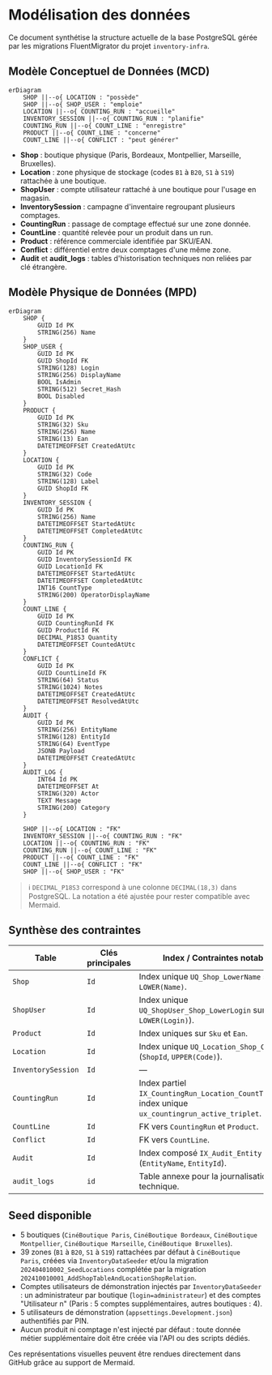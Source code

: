 # Modélisation des données

Ce document synthétise la structure actuelle de la base PostgreSQL gérée par les migrations FluentMigrator du projet `inventory-infra`.

## Modèle Conceptuel de Données (MCD)

```mermaid
erDiagram
    SHOP ||--o{ LOCATION : "possède"
    SHOP ||--o{ SHOP_USER : "emploie"
    LOCATION ||--o{ COUNTING_RUN : "accueille"
    INVENTORY_SESSION ||--o{ COUNTING_RUN : "planifie"
    COUNTING_RUN ||--o{ COUNT_LINE : "enregistre"
    PRODUCT ||--o{ COUNT_LINE : "concerne"
    COUNT_LINE ||--o{ CONFLICT : "peut générer"
```

- **Shop** : boutique physique (Paris, Bordeaux, Montpellier, Marseille, Bruxelles).
- **Location** : zone physique de stockage (codes `B1` à `B20`, `S1` à `S19`) rattachée à une boutique.
- **ShopUser** : compte utilisateur rattaché à une boutique pour l'usage en magasin.
- **InventorySession** : campagne d'inventaire regroupant plusieurs comptages.
- **CountingRun** : passage de comptage effectué sur une zone donnée.
- **CountLine** : quantité relevée pour un produit dans un run.
- **Product** : référence commerciale identifiée par SKU/EAN.
- **Conflict** : différentiel entre deux comptages d'une même zone.
- **Audit** et **audit_logs** : tables d'historisation techniques non reliées par clé étrangère.

## Modèle Physique de Données (MPD)

```mermaid
erDiagram
    SHOP {
        GUID Id PK
        STRING(256) Name
    }
    SHOP_USER {
        GUID Id PK
        GUID ShopId FK
        STRING(128) Login
        STRING(256) DisplayName
        BOOL IsAdmin
        STRING(512) Secret_Hash
        BOOL Disabled
    }
    PRODUCT {
        GUID Id PK
        STRING(32) Sku
        STRING(256) Name
        STRING(13) Ean
        DATETIMEOFFSET CreatedAtUtc
    }
    LOCATION {
        GUID Id PK
        STRING(32) Code
        STRING(128) Label
        GUID ShopId FK
    }
    INVENTORY_SESSION {
        GUID Id PK
        STRING(256) Name
        DATETIMEOFFSET StartedAtUtc
        DATETIMEOFFSET CompletedAtUtc
    }
    COUNTING_RUN {
        GUID Id PK
        GUID InventorySessionId FK
        GUID LocationId FK
        DATETIMEOFFSET StartedAtUtc
        DATETIMEOFFSET CompletedAtUtc
        INT16 CountType
        STRING(200) OperatorDisplayName
    }
    COUNT_LINE {
        GUID Id PK
        GUID CountingRunId FK
        GUID ProductId FK
        DECIMAL_P18S3 Quantity
        DATETIMEOFFSET CountedAtUtc
    }
    CONFLICT {
        GUID Id PK
        GUID CountLineId FK
        STRING(64) Status
        STRING(1024) Notes
        DATETIMEOFFSET CreatedAtUtc
        DATETIMEOFFSET ResolvedAtUtc
    }
    AUDIT {
        GUID Id PK
        STRING(256) EntityName
        STRING(128) EntityId
        STRING(64) EventType
        JSONB Payload
        DATETIMEOFFSET CreatedAtUtc
    }
    AUDIT_LOG {
        INT64 Id PK
        DATETIMEOFFSET At
        STRING(320) Actor
        TEXT Message
        STRING(200) Category
    }

    SHOP ||--o{ LOCATION : "FK"
    INVENTORY_SESSION ||--o{ COUNTING_RUN : "FK"
    LOCATION ||--o{ COUNTING_RUN : "FK"
    COUNTING_RUN ||--o{ COUNT_LINE : "FK"
    PRODUCT ||--o{ COUNT_LINE : "FK"
    COUNT_LINE ||--o{ CONFLICT : "FK"
    SHOP ||--o{ SHOP_USER : "FK"
```

> ℹ️ `DECIMAL_P18S3` correspond à une colonne `DECIMAL(18,3)` dans PostgreSQL. La notation a été ajustée pour rester compatible avec Mermaid.

## Synthèse des contraintes

| Table | Clés principales | Index / Contraintes notables |
| --- | --- | --- |
| `Shop` | `Id` | Index unique `UQ_Shop_LowerName` sur `LOWER(Name)`. |
| `ShopUser` | `Id` | Index unique `UQ_ShopUser_Shop_LowerLogin` sur (`ShopId`, `LOWER(Login)`). |
| `Product` | `Id` | Index uniques sur `Sku` et `Ean`. |
| `Location` | `Id` | Index unique `UQ_Location_Shop_Code` (`ShopId`, `UPPER(Code)`). |
| `InventorySession` | `Id` | — |
| `CountingRun` | `Id` | Index partiel `IX_CountingRun_Location_CountType_Open`, index unique `ux_countingrun_active_triplet`. |
| `CountLine` | `Id` | FK vers `CountingRun` et `Product`. |
| `Conflict` | `Id` | FK vers `CountLine`. |
| `Audit` | `Id` | Index composé `IX_Audit_Entity` (`EntityName`, `EntityId`). |
| `audit_logs` | `id` | Table annexe pour la journalisation technique. |

## Seed disponible

- 5 boutiques (`CinéBoutique Paris`, `CinéBoutique Bordeaux`, `CinéBoutique Montpellier`, `CinéBoutique Marseille`, `CinéBoutique Bruxelles`).
- 39 zones (`B1` à `B20`, `S1` à `S19`) rattachées par défaut à `CinéBoutique Paris`, créées via `InventoryDataSeeder` et/ou la migration `202404010002_SeedLocations` complétée par la migration `202410010001_AddShopTableAndLocationShopRelation`.
- Comptes utilisateurs de démonstration injectés par `InventoryDataSeeder` : un administrateur par boutique (`login=administrateur`) et des comptes "Utilisateur n" (Paris : 5 comptes supplémentaires, autres boutiques : 4).
- 5 utilisateurs de démonstration (`appsettings.Development.json`) authentifiés par PIN.
- Aucun produit ni comptage n'est injecté par défaut : toute donnée métier supplémentaire doit être créée via l'API ou des scripts dédiés.

Ces représentations visuelles peuvent être rendues directement dans GitHub grâce au support de Mermaid.
